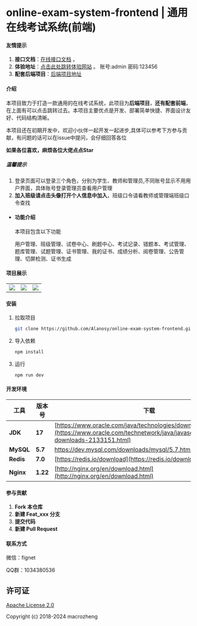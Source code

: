 # online-exam-system-frontend | 通用在线考试系统(前端)

#### 友情提示


1. **接口文档**：[在线接口文档](https://apifox.com/apidoc/shared-a61e857a-187a-4b5f-972e-f0f0f6b89a7f) 。
2. **体验地址**：[点击此处跳转体验网站](http://47.109.94.143/#/login) 。 账号:admin 密码:123456
3. **配套后端项目**：[后端项目地址](https://github.com/Alanosy/online-exam-system-backend)

#### 介绍

本项目致力于打造一款通用的在线考试系统，此项目为**后端项目**，**还有配套前端**，在上面有可以点击跳转过去。本项目主要优点是开发、部署简单快捷、界面设计友好、代码结构清晰。

本项目还在初期开发中，欢迎小伙伴一起开发一起进步,具体可以参考下方参与贡献，有问题的话可以在issue中提问，会仔细回答各位

**如果各位喜欢，麻烦各位大佬点点Star**

##### 温馨提示

1. 登录页面可以登录三个角色，分别为学生、教师和管理员,不同账号显示不用用户界面，具体账号登录管理员查看用户管理
2. **加入班级请点击头像打开个人信息中加入**，班级口令请看教师或管理端班级口令查找

* #### 功能介绍

  本项目包含以下功能

  用户管理、班级管理、试卷中心、刷题中心、考试记录、错题本、考试管理、题库管理、试题管理、证书管理、我的证书、成绩分析、阅卷管理、公告管理、切屏检测、证书生成

#### 项目展示

<table>
    <tr>
        <td><img src="https://github.com/Alanosy/online-exam-system-backend/blob/master/img/管理端.png"/></td>
        <td><img src="https://github.com/Alanosy/online-exam-system-backend/blob/master/img/教师端.png"/></td>
      	<td><img src="https://github.com/Alanosy/online-exam-system-backend/blob/master/img/学生端.png"/></td>
    </tr>
</table>

#### 安装

1. 拉取项目

   ``` bash
   git clone https://github.com/Alanosy/online-exam-system-frontend.git
   ```

2. 导入依赖

   ``` bash
   npm install
   ```

3. 运行

   ``` bash
   npm run dev
   ```

#### 开发环境


| **工具**  | **版本号** | **下载**                                                     |
| --------- | ---------- | ------------------------------------------------------------ |
| **JDK**   | **17**     | [https://www.oracle.com/java/technologies/downloads/#java17](https://www.oracle.com/technetwork/java/javase/downloads/jdk8-downloads-2133151.html) |
| **MySQL** | **5.7**    | https://dev.mysql.com/downloads/mysql/5.7.html               |
| **Redis** | **7.0**    | [https://redis.io/download](https://redis.io/download)       |
| **Nginx** | **1.22**   | [http://nginx.org/en/download.html](http://nginx.org/en/download.html) |

#### 参与贡献

1. **Fork 本仓库**
2. **新建 Feat\_xxx 分支**
3. **提交代码**
4. **新建 Pull Request**

#### 联系方式

微信：fignet

QQ群：1034380536

## 许可证

[Apache License 2.0](https://github.com/macrozheng/mall/blob/master/LICENSE)

Copyright (c) 2018-2024 macrozheng
